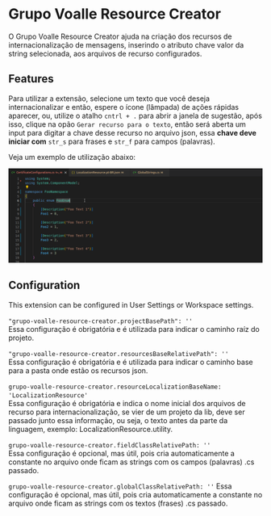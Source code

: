 # Grupo Voalle Resource Creator

O Grupo Voalle Resource Creator ajuda na criação dos recursos de internacionalização de mensagens, inserindo o atributo chave valor da string selecionada, aos arquivos de recurso configurados.

## Features

Para utilizar a extensão, selecione um texto que você deseja internacionalizar e então, espere o ícone (lâmpada) de ações rápidas aparecer, ou, utilize o atalho `cntrl + .` para abrir a janela de sugestão, após isso, clique na opão `Gerar recurso para o texto`, então será aberta um input para digitar a chave desse recurso no arquivo json, essa **chave deve iniciar com** `str_s` para frases e `str_f` para campos (palavras).

Veja um exemplo de utilização abaixo:

![Annotated code](images/usage-example.gif)

## Configuration

This extension can be configured in User Settings or Workspace settings.

`"grupo-voalle-resource-creator.projectBasePath": ''`  
Essa configuração é obrigatória e é utilizada para indicar o caminho
raíz do projeto.

`"grupo-voalle-resource-creator.resourcesBaseRelativePath": ''`  
Essa configuração é obrigatória e é utilizada para indicar o caminho base para a pasta onde estão os recursos json.

`grupo-voalle-resource-creator.resourceLocalizationBaseName: 'LocalizationResource'`  
Essa configuração é obrigatória e indica o nome inicial dos arquivos de recurso para internacionalização, se vier de um projeto da lib, deve ser passado junto essa informação, ou seja, o texto antes da parte da linguagem, exemplo: LocalizationResource.utility.

`grupo-voalle-resource-creator.fieldClassRelativePath: ''`  
Essa configuração é opcional, mas útil, pois cria automaticamente a constante no arquivo onde ficam as strings com os campos (palavras) .cs passado.

`grupo-voalle-resource-creator.globalClassRelativePath: ''`
Essa configuração é opcional, mas útil, pois cria automaticamente a constante no arquivo onde ficam as strings com os textos (frases) .cs passado.
